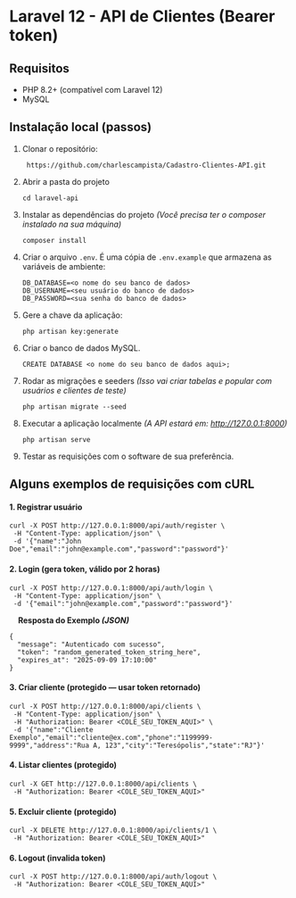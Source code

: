 # Laravel 12 - API de Clientes (Bearer token)

## Requisitos
- PHP 8.2+ (compatível com Laravel 12)
- MySQL

## Instalação local (passos)
1. Clonar o repositório:
   ````
    https://github.com/charlescampista/Cadastro-Clientes-API.git
   ````
2. Abrir a pasta do projeto
    ````
    cd laravel-api
    ````

3. Instalar as dependências do projeto *(Você precisa ter o composer instalado na sua máquina)*
    ````
    composer install
    ````

4. Criar o arquivo `.env`. É uma cópia de `.env.example` que armazena as variáveis de ambiente:
    ````
    DB_DATABASE=<o nome do seu banco de dados>
    DB_USERNAME=<seu usuário do banco de dados>
    DB_PASSWORD=<sua senha do banco de dados>
    ````

5. Gere a chave da aplicação:
   ````
   php artisan key:generate
   ````

6. Criar o banco de dados MySQL. 
    ````
    CREATE DATABASE <o nome do seu banco de dados aqui>;
    ````

    
7. Rodar as migrações e seeders *(Isso vai criar tabelas e popular com usuários e clientes de teste)*
   ````
   php artisan migrate --seed
   ````

8. Executar a aplicação localmente *(A API estará em: http://127.0.0.1:8000)*
   ````
   php artisan serve
   ````
   

9. Testar as requisições com o software de sua preferência.

## Alguns exemplos de requisições com cURL

#### 1. Registrar usuário
````
curl -X POST http://127.0.0.1:8000/api/auth/register \
 -H "Content-Type: application/json" \
 -d '{"name":"John Doe","email":"john@example.com","password":"password"}'

````

#### 2. Login (gera token, válido por 2 horas)
````
curl -X POST http://127.0.0.1:8000/api/auth/login \
 -H "Content-Type: application/json" \
 -d '{"email":"john@example.com","password":"password"}'

```` 
&nbsp;&nbsp;&nbsp; **Resposta do Exemplo *(JSON)***

````
{
  "message": "Autenticado com sucesso",
  "token": "random_generated_token_string_here",
  "expires_at": "2025-09-09 17:10:00"
}

````

#### 3. Criar cliente (protegido — usar token retornado)
````
curl -X POST http://127.0.0.1:8000/api/clients \
 -H "Content-Type: application/json" \
 -H "Authorization: Bearer <COLE_SEU_TOKEN_AQUI>" \
 -d '{"name":"Cliente Exemplo","email":"cliente@ex.com","phone":"1199999-9999","address":"Rua A, 123","city":"Teresópolis","state":"RJ"}'

````

#### 4. Listar clientes (protegido)
````
curl -X GET http://127.0.0.1:8000/api/clients \
 -H "Authorization: Bearer <COLE_SEU_TOKEN_AQUI>"

````

#### 5. Excluir cliente (protegido)
````
curl -X DELETE http://127.0.0.1:8000/api/clients/1 \
 -H "Authorization: Bearer <COLE_SEU_TOKEN_AQUI>"

````

#### 6. Logout (invalida token)
````
curl -X POST http://127.0.0.1:8000/api/auth/logout \
 -H "Authorization: Bearer <COLE_SEU_TOKEN_AQUI>"

````
